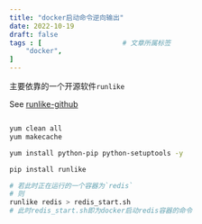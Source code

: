 ```yaml
---
title: "docker启动命令逆向输出"
date: 2022-10-19
draft: false
tags : [                    # 文章所属标签
    "docker",
]
---
```


主要依靠的一个开源软件`runlike`

See [runlike-github](https://www.notion.so/docker-12c712016d55490ca8716dc603401d11#3c6a4c361b34403782a86aee662fab7e)

```bash

yum clean all
yum makecache

yum install python-pip python-setuptools -y

pip install runlike

# 若此时正在运行的一个容器为`redis`
# 则
runlike redis > redis_start.sh
# 此时redis_start.sh即为docker启动redis容器的命令

```